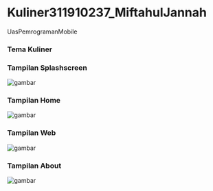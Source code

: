 # Kuliner311910237_MiftahulJannah
UasPemrogramanMobile

### Tema Kuliner

### Tampilan Splashscreen
![gambar](splashscreen.png)

### Tampilan Home
![gambar](home.png)

### Tampilan Web
![gambar](web.png)

### Tampilan About
![gambar](about.png)

